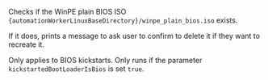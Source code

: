 Checks if the WinPE plain BIOS ISO `{automationWorkerLinuxBaseDirectory}/winpe_plain_bios.iso` exists.

If it does, prints a message to ask user to confirm to delete it if they want to recreate it.

Only applies to BIOS kickstarts. Only runs if the parameter `kickstartedBootLoaderIsBios` is set `true`.